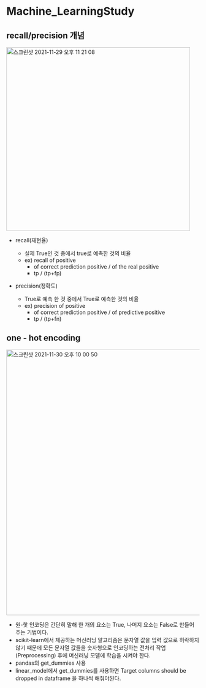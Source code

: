 # Machine_LearningStudy


## recall/precision 개념
 <img width="479" alt="스크린샷 2021-11-29 오후 11 21 08" src="https://user-images.githubusercontent.com/50222603/143884615-1b369b35-34d9-4fff-9fc4-05ad168ff518.png">
  
  * recall(재현율)
    * 실제 True인 것 중에서 true로 예측한 것의 비율
    * ex) recall of positive
      * of correct prediction positive / of the real positive
      * tp / (tp+fp)

  * precision(정확도)
    * True로 예측 한 것 중에서 True로 예측한 것의 비율
    * ex) precision of positive
      * of correct prediction positive / of predictive positive
      * tp / (tp+fn)

## one - hot encoding
<img width="693" alt="스크린샷 2021-11-30 오후 10 00 50" src="https://user-images.githubusercontent.com/50222603/144052051-df9888af-909f-4f0a-8d93-b10b08ac2c4f.png">


 * 원-핫 인코딩은 간단히 말해 한 개의 요소는 True, 나머지 요소는 False로 만들어 주는 기법이다.
 * scikit-learn에서 제공하는 머신러닝 알고리즘은 문자열 값을 입력 값으로 허락하지 않기 때문에 모든 문자열 값들을 숫자형으로 인코딩하는 전처리 작업(Preprocessing) 후에 머신러닝 모델에 학습을 시켜야 한다.
 * pandas의 get_dummies 사용
 * linear_model에서 get_dummies를 사용하면 Target columns should be dropped in dataframe 을 하나씩 해줘야된다.
